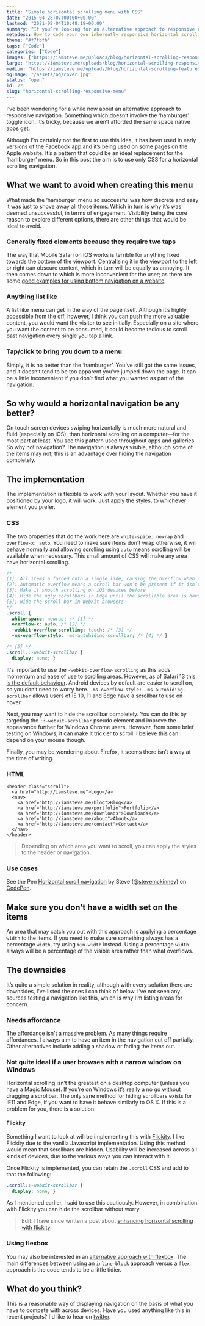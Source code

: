 ```yaml
---
title: "Simple horizontal scrolling menu with CSS"
date: "2015-04-28T07:00:00+00:00"
lastmod: "2021-08-04T10:48:18+00:00"
summary: "If you’re looking for an alternative approach to responsive navigation, which doesn’t involve the ‘hamburger’ this may be for you."
metadesc: How to code your own inherently responsive horizontal scrolling navigation (using only CSS), which responds perfectly to the browser and seamlessly integrates into your design."
theme: "#f7fbfb"
tags: ["Code"]
categories: ["Code"]
images: ["https://iamsteve.me/uploads/blog/horizontal-scrolling-responsive-featured-image-v2%402x.png"]
large: "https://iamsteve.me/uploads/blog/horizontal-scrolling-responsive-featured-image-v2%402x.png"
medium: "https://iamsteve.me/uploads/blog/horizontal-scrolling-featured-image-medium%402x.png"
ogImage: "/assets/og/cover.jpg"
status: "open"
id: 72
slug: "horizontal-scrolling-responsive-menu"
---
```


I’ve been wondering for a while now about an alternative approach to responsive navigation. Something which doesn’t involve the ‘hamburger’ toggle icon. It’s tricky, because we aren’t afforded the same space native apps get.

Although I’m certainly not the first to use this idea, it has been used in early versions of the Facebook app and it’s being used on some pages on the Apple website. It’s a pattern that could be an ideal replacement for the ‘hamburger’ menu. So in this post the aim is to use only CSS for a horizontal scrolling navigation.

## What we want to avoid when creating this menu
What made the ‘hamburger’ menu so successful was how discrete and easy it was just to shove away all those items. Which in turn is why it’s was deemed unsuccessful, in terms of engagement. Visibility being the core reason to explore different options, there are other things that would be ideal to avoid.

### Generally fixed elements because they require two taps
The way that Mobile Safari on iOS works is terrible for anything fixed towards the bottom of the viewport. Centralising it in the viewport to the left or right can obscure content, which in turn will be equally as annoying. It then comes down to which is more inconvenient for the user; as there are some [good examples for using bottom navigation on a website]({site_url}blog/entry/websites-using-alternatives-to-the-hamburger).

### Anything list like 
A list like menu can get in the way of the page itself. Although it’s highly accessible from the off, however, I think you can push the more valuable content, you would want the visitor to see initially. Especially on a site where you want the content to be consumed, it could become tedious to scroll past navigation every single you tap a link.

### Tap/click to bring you down to a menu
Simply, it is no better than the ‘hamburger’. You’ve still got the same issues, and it doesn’t tend to be too apparent you’ve jumped down the page. It can be a little inconvenient if you don’t find what you wanted as part of the navigation.

## So why would a horizontal navigation be any better?
On touch screen devices swiping horizontally is much more natural and fluid (especially on iOS), than horizontal scrolling on a computer—for the most part at least. You see this pattern used throughout apps and galleries. So why not navigation? The navigation is always visible, although some of the items may not, this is an advantage over hiding the navigation completely.

## The implementation
The implementation is flexible to work with your layout. Whether you have it positioned by your logo, it will work. Just apply the styles, to whichever element you prefer.

### CSS
The two properties that do the work here are `white-space: nowrap` and `overflow-x: auto`. You need to make sure items don't wrap otherwise, it will behave normally and allowing scrolling using `auto` means scrolling will be available when necessary. This small amount of CSS will make any area have horizontal scrolling.

```css
/*
[1]: All items a forced onto a single line, causing the overflow when necessary.
[2]: Automatic overflow means a scroll bar won’t be present if it isn’t needed
[3]: Make it smooth scrolling on iOS devices before 
[4]: Hide the ugly scrollbars in Edge until the scrollable area is hovered
[5]: Hide the scroll bar in WebKit browsers
*/
.scroll {
  white-space: nowrap; /* [1] */
  overflow-x: auto; /* [2] */
  -webkit-overflow-scrolling: touch; /* [3] */
  -ms-overflow-style: -ms-autohiding-scrollbar; /* [4] */ }

/* [5] */
.scroll::-webkit-scrollbar {
  display: none; }
```

It's important to use the `-webkit-overflow-scrolling` as this adds momentum and ease of use to scrolling areas. However, as of [Safari 13 this is the default behaviour](https://developer.apple.com/documentation/safari_release_notes/safari_13_release_notes). Android devices by default are easier to scroll on, so you don’t need to worry here. `-ms-overflow-style: -ms-autohiding-scrollbar` allows users of IE 10, 11 and Edge have a scrollbar to use on hover. 

Next, you may want to hide the scrollbar completely. You can do this by targeting the `::-webkit-scrollbar` pseudo element and improve the appearance further for Windows Chrome users. However, from some brief testing on Windows, it can make it trickier to scroll. I believe this can depend on your mouse though. 

Finally, you may be wondering about Firefox, it seems there isn’t a way at the time of writing.

### HTML
```markup
<header class="scroll">
  <a href="http://iamsteve.me">Logo</a>
  <nav>
    <a href="http://iamsteve.me/blog">Blog</a>
    <a href="http://iamsteve.me/portfolio">Portfolio</a>
    <a href="http://iamsteve.me/downloads">Downloads</a>
    <a href="http://iamsteve.me/about">About</a>
    <a href="http://iamsteve.me/contact">Contact</a>
  </nav>
</header>
```

> Depending on which area you want to scroll, you can apply the styles to the header or navigation.

### Use cases
<div class="codepen-wide"><p data-height="456" data-theme-id="31700" data-slug-hash="yNBNKa" data-default-tab="result" data-user="stevemckinney" data-embed-version="2" data-pen-title="Horizontal scroll navigation" class="codepen">See the Pen <a href="https://codepen.io/stevemckinney/pen/yNBNKa/">Horizontal scroll navigation</a> by Steve (<a href="https://codepen.io/stevemckinney">@stevemckinney</a>) on <a href="https://codepen.io">CodePen</a>.</p>
<script async src="https://production-assets.codepen.io/assets/embed/ei.js"></script></div>

## Make sure you don’t have a width set on the items
An area that may catch you out with this approach is applying a percentage `width` to the items. If you need to make sure something always has a percentage `width`, try using `min-width` instead. Using a percentage `width` always will be a percentage of the visible area rather than what overflows. 

## The downsides
It’s quite a simple solution in reality, although with every solution there are downsides, I’ve listed the ones I can think of below. I’ve not seen any sources testing a navigation like this, which is why I’m listing areas for concern.

### Needs affordance
The affordance isn't a massive problem. As many things require affordances. I always aim to have an item in the navigation cut off partially. Other alternatives include adding a shadow or fading the items out.

### Not quite ideal if a user browses with a narrow window on Windows
Horizontal scrolling isn’t the greatest on a desktop computer (unless you have a Magic Mouse). If you’re on Windows it’s really a no go without dragging a scrollbar. The only sane method for hiding scrollbars exists for IE11 and Edge, if you want to have it behave similarly to OS X. If this is a problem for you, there is a solution.

#### Flickity
Something I want to look at will be implementing this with [Flickity](http://flickity.metafizzy.co/). I like Flickity due to the vanilla Javascript implementation. Using this method would mean that scrollbars are hidden. Usability will be increased across all kinds of devices, due to the various ways you can interact with it.

Once Flickity is implemented, you can retain the `.scroll` CSS and add to that the following:

```css
.scroll::-webkit-scrollbar {
  display: none; }
```

As I mentioned earlier, I said to use this cautiously. However, in combination with Flickity you can hide the scrollbar without worry.

> Edit: I have since written a post about [enhancing horizontal scrolling with flickity]({site_url}blog/entry/enhancing-horizontal-scrolling-with-flickity-js). 

### Using flexbox
You may also be interested in an [alternative approach with flexbox]({site_url}blog/entry/using-flexbox-for-horizontal-scrolling-navigation). The main differences between using an `inline-block` approach versus a `flex` approach is the code tends to be a little tidier.

## What do you think?
This is a reasonable way of displaying navigation on the basis of what you have to compete with across devices. Have you used anything like this in recent projects? I'd like to hear on [twitter](http://twitter.com/irsteve). 